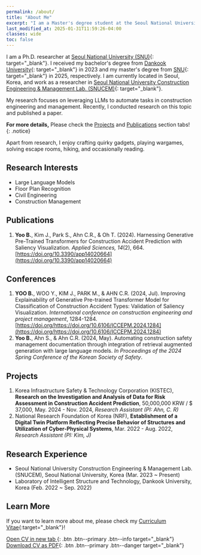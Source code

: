 ```yaml
---
permalink: /about/
title: "About Me"
excerpt: "I am a Master's degree student at the Seoul National University Construction Engineering & Management Lab. (SNUCEM)."
last_modified_at: 2025-01-31T11:59:26-04:00
classes: wide
toc: false
---
```


I am a Ph.D. researcher at [Seoul National University (SNU)](https://snu.ac.kr/){: target="_blank"}.
I received my bachelor's degree from [Dankook University](https://dankook.ac.kr/){: target="_blank"} in 2023 and my master's degree from [SNU](https://snu.ac.kr/){: target="_blank"} in 2025, respectively. 
I am currently located in Seoul, Korea, and work as a researcher in [Seoul National University Construction Engineering & Management Lab. (SNUCEM)](https://cem.snu.ac.kr/){: target="_blank"}.

My research focuses on leveraging LLMs to automate tasks in construction engineering and management.
Recently, I conducted research on this topic and published a paper. 

**For more details,** Please check the [Projects](/projects/) and [Publications](/publications/) section tabs!
{: .notice}

Apart from research, I enjoy crafting quirky gadgets, playing wargames, solving escape rooms, hiking, and occasionally reading.

## Research Interests

- Large Language Models
- Floor Plan Recognition
- Civil Engineering
- Construction Management

<!--
# Education

<figure style="width: 150px" class="align-left">
    <a href="https://www.snu.ac.kr" target="_blank">
        <img src="/assets/images/SNU.svg" alt="Seoul Nat'l Uni.">
    </a>
</figure> 

|---|---|---|
| **MS** | **Seoul Nat'l Universit** ([Link](https://snu.ac.kr){:target="_blank"}) | *2023 ~ present* |
| **Major** | Department of Architecture <br/>& Architectural Engineering ([Link](https://architecture.snu.ac.kr/){:target="_blank"}) | |
| **Lab.** | **SNUCEM** ([Link](https://cem.snu.ac.kr/){:target="_blank"}) | |

<figure style="width: 150px" class="align-left">
    <a href="https://www.dankook.ac.kr" target="_blank">
        <img src="/assets/images/DKU.svg" alt="Dankook Uni.">
    </a>
</figure> 

|---|---|---|
| **BS** | **Dankook University** ([Link](https://dankook.ac.kr){:target="_blank"}) | *2017 ~ 2022* |
| **Major** | Architectural Engineering | |
-->

## Publications

1. **Yoo B.**, Kim J., Park S., Ahn C.R., & Oh T. (2024). Harnessing Generative Pre-Trained Transformers for Construction Accident Prediction with Saliency Visualization. *Applied Sciences, 14*(2), 664. [https://doi.org/10.3390/app14020664](https://doi.org/10.3390/app14020664)

## Conferences

1. **YOO B.**,  WOO Y.,  KIM J.,  PARK M., &  AHN C.R. (2024, Jul). Improving Explainability of Generative Pre-trained Transformer Model for Classification of Construction Accident Types: Validation of Saliency Visualization. *International conference on construction engineering and project management*, 1284-1284. [https://doi.org/https://doi.org/10.6106/ICCEPM.2024.1284](https://doi.org/https://doi.org/10.6106/ICCEPM.2024.1284)
2. **Yoo B.**, Ahn S., & Ahn C.R. (2024, May). Automating construction safety management documentation through integration of retrieval augmented generation with large language models. *In Proceedings of the 2024 Spring Conference of the Korean Society of Safety*.

## Projects

1. Korea Infrastructure Safety & Technology Corporation (KISTEC), **Research on the Investigation and Analysis of Data for Risk Assessment in Construction Accident Prediction**, 50,000,000 KRW / $ 37,000, May. 2024 - Nov. 2024, *Research Assistant (PI: Ahn, C. R)*
2. National Research Foundation of Korea (NRF), **Establishment of a Digital Twin Platform Reflecting Precise Behavior of Structures and Utilization of Cyber-Physical Systems**, Mar. 2022 - Aug. 2022, *Research Assistant (PI: Kim, J)*

## Research Experience

- Seoul National University Construction Engineering & Management Lab. (SNUCEM), Seoul National University, Korea (Mar. 2023 ~ Present)
- Laboratory of Intelligent Structure and Technology, Dankook University, Korea (Feb. 2022 ~ Sep. 2022)

<!--
# Skills & Techniques

- MCU: Arduino, Raspberry Pi
- S/W: Python, C, Matlab, JavaScript, Git etc.
- OS: Linux, Windows >= xp
-->

## Learn More

If you want to learn more about me, please check my [Curriculum Vitae](https://docs.google.com/document/d/1xMlR_X3EoKSymeJDFh1Qj6kzUgDlIkfkVsgbSaHWRe0/edit?usp=sharing){:target="_blank"}!

[Open CV in new tab <i class="fa fa-arrow-up-right-from-square"></i>](https://docs.google.com/document/d/1xMlR_X3EoKSymeJDFh1Qj6kzUgDlIkfkVsgbSaHWRe0/edit?usp=sharing){: .btn .btn--primary .btn--info target="_blank"}
[Download CV as PDF<i class="fa fa-download"></i>](https://docs.google.com/document/d/1xMlR_X3EoKSymeJDFh1Qj6kzUgDlIkfkVsgbSaHWRe0/export?format=pdf){: .btn .btn--primary .btn--danger target="_blank"}

<!--
- [Read CV <i class="fa fa-arrow-up-right-from-square"></i>](https://docs.google.com/document/d/1xMlR_X3EoKSymeJDFh1Qj6kzUgDlIkfkVsgbSaHWRe0/edit?usp=sharing){:target="_blank"}

- [Download CV as PDF <i class="fa fa-download"></i>](https://docs.google.com/document/d/1xMlR_X3EoKSymeJDFh1Qj6kzUgDlIkfkVsgbSaHWRe0/export?format=pdf)
-->